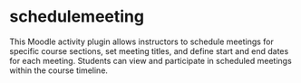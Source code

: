 # schedulemeeting
This Moodle activity plugin allows instructors to schedule meetings for specific course sections, set meeting titles, and define start and end dates for each meeting. Students can view and participate in scheduled meetings within the course timeline.
